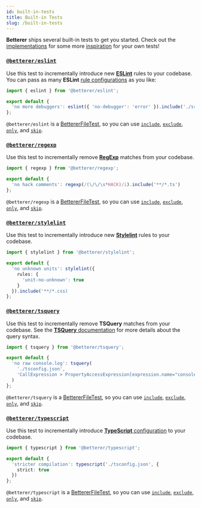 ```yaml
---
id: built-in-tests
title: Built-in Tests
slug: /built-in-tests
---
```


**Betterer** ships several built-in tests to get you started. Check out the [implementations](https://github.com/phenomnomnominal/betterer/blob/master/packages/eslint/src/eslint.ts) for some more [inspiration](https://github.com/phenomnomnominal/betterer/blob/master/packages/typescript/src/typescript.ts) for your own tests!

### [`@betterer/eslint`](https://www.npmjs.com/package/@betterer/eslint)

Use this test to incrementally introduce new [**ESLint**](https://eslint.org/) rules to your codebase. You can pass as many **ESLint** [rule configurations](https://eslint.org/docs/rules/) as you like:

```typescript
import { eslint } from '@betterer/eslint';

export default {
  'no more debuggers': eslint({ 'no-debugger': 'error' }).include('./src/**/*.ts')
};
```

`@betterer/eslint` is a [BettererFileTest](./betterer-file-test), so you can use [`include`](./betterer-file-test#include), [`exclude`](./betterer-file-test#exclude), [`only`](betterer-test#only), and [`skip`](betterer-test#skip).

### [`@betterer/regexp`](https://www.npmjs.com/package/@betterer/regexp)

Use this test to incrementally remove [**RegExp**](https://developer.mozilla.org/en-US/docs/Web/JavaScript/Reference/Global_Objects/RegExp) matches from your codebase.

```typescript
import { regexp } from '@betterer/regexp';

export default {
  'no hack comments': regexp(/(\/\/\s*HACK)/i).include('**/*.ts')
};
```

`@betterer/regexp` is a [BettererFileTest](./betterer-file-test), so you can use [`include`](./betterer-file-test#include), [`exclude`](./betterer-file-test#exclude), [`only`](betterer-test#only), and [`skip`](betterer-test#skip).

### [`@betterer/stylelint`](https://www.npmjs.com/package/@betterer/stylelint)

Use this test to incrementally introduce new [**Stylelint**](https://stylelint.io/) rules to your codebase.

```typescript
import { stylelint } from '@betterer/stylelint';

export default {
  'no unknown units': stylelint({
    rules: {
      'unit-no-unknown': true
    }
  }).include('**/*.css)
};
```

### [`@betterer/tsquery`](https://www.npmjs.com/package/@betterer/tsquery)

Use this test to incrementally remove **TSQuery** matches from your codebase. See the [**TSQuery** documentation](https://github.com/phenomnomnominal/tsquery) for more details about the query syntax.

```typescript
import { tsquery } from '@betterer/tsquery';

export default {
  'no raw console.log': tsquery(
    './tsconfig.json',
    'CallExpression > PropertyAccessExpression[expression.name="console"][name.name="log"]'
  )
};
```

`@betterer/tsquery` is a [BettererFileTest](./betterer-file-test), so you can use [`include`](./betterer-file-test#include), [`exclude`](./betterer-file-test#exclude), [`only`](betterer-test#only), and [`skip`](betterer-test#skip).

### [`@betterer/typescript`](https://www.npmjs.com/package/@betterer/typescript)

Use this test to incrementally introduce [**TypeScript** configuration](https://www.typescriptlang.org/docs/handbook/compiler-options.html) to your codebase.

```typescript
import { typescript } from '@betterer/typescript';

export default {
  'stricter compilation': typescript('./tsconfig.json', {
    strict: true
  })
};
```

`@betterer/typescript` is a [BettererFileTest](./betterer-file-test), so you can use [`include`](./betterer-file-test#include), [`exclude`](./betterer-file-test#exclude), [`only`](betterer-test#only), and [`skip`](betterer-test#skip).
